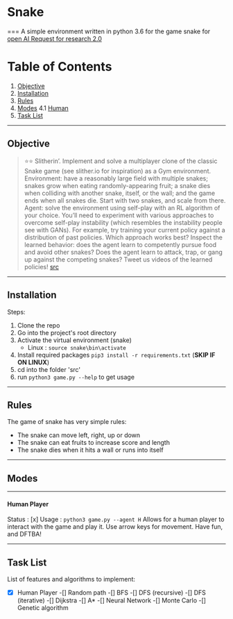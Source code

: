 # Snake
===
A simple environment written in python 3.6 for the game snake for [open AI Request for research 2.0](https://openai.com/blog/requests-for-research-2/)

Table of Contents
======
1. [Objective](#Objective)
2. [Installation](#Installation)
3. [Rules](#Rules)
4. [Modes](#Modes)
    4.1 [Human](#Human)
5. [Task List](#TaskList)
---

## Objective
>⭐⭐ Slitherin’. Implement and solve a multiplayer clone of the classic Snake game (see slither.io for inspiration) as a Gym environment. Environment: have a reasonably large field with multiple snakes; snakes grow when eating randomly-appearing fruit; a snake dies when colliding with another snake, itself, or the wall; and the game ends when all snakes die. Start with two snakes, and scale from there. Agent: solve the environment using self-play with an RL algorithm of your choice. You’ll need to experiment with various approaches to overcome self-play instability (which resembles the instability people see with GANs). For example, try training your current policy against a distribution of past policies. Which approach works best? Inspect the learned behavior: does the agent learn to competently pursue food and avoid other snakes? Does the agent learn to attack, trap, or gang up against the competing snakes? Tweet us videos of the learned policies!
[src](https://openai.com/blog/requests-for-research-2/)

---

## Installation
Steps:
1. Clone the repo
2. Go into the project's root directory
3. Activate the virtual environment (snake)
    * Linux : `source snake\bin\activate`
4. Install required packages `pip3 install -r requirements.txt` (__SKIP IF ON LINUX__)
5. cd into the folder 'src'
6. run `python3 game.py --help` to get usage

---

## Rules
The game of snake has very simple rules:
* The snake can move left, right, up or down
* The snake can eat fruits to increase score and length
* The snake dies when it hits a wall or runs into itself

---

## Modes

---

#### Human Player
Status : [x]
Usage : `python3 game.py --agent H`
Allows for a human player to interact with the game and play it.
Use arrow keys for movement.
Have fun, and DFTBA!

---

## Task List
List of features and algorithms to implement:
-[x] Human Player
-[] Random path
-[] BFS
-[] DFS (recursive)
-[] DFS (iterative)
-[] Dijkstra
-[] A*
-[] Neural Network
-[] Monte Carlo
-[] Genetic algorithm